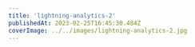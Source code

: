```yaml
---
title: 'lightning-analytics-2'
publishedAt: 2023-02-25T16:45:30.484Z
coverImage: ../../images/lightning-analytics-2.jpg
---
```

